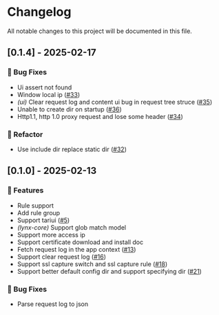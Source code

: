 # Changelog

All notable changes to this project will be documented in this file.

## [0.1.4] - 2025-02-17

### 🐛 Bug Fixes

- Ui assert not found
- Window local ip ([#33](https://github.com/suxin2017/lynx/issues/33))
- *(ui)* Clear request log and content ui bug in request tree struce  ([#35](https://github.com/suxin2017/lynx/issues/35))
- Unable to create dir on startup  ([#36](https://github.com/suxin2017/lynx/issues/36))
- Http1.1, http 1.0 proxy request and lose some header ([#34](https://github.com/suxin2017/lynx/issues/34))

### 🚜 Refactor

- Use include dir replace static dir ([#32](https://github.com/suxin2017/lynx/issues/32))

## [0.1.0] - 2025-02-13

### 🚀 Features

- Rule support
- Add rule group
- Support tariui ([#5](https://github.com/suxin2017/lynx/issues/5))
- *(lynx-core)* Support glob match model 
- Support more access ip
- Support certificate download and install doc
- Fetch request log in the app context ([#13](https://github.com/suxin2017/lynx/issues/13))
- Support clear request log ([#16](https://github.com/suxin2017/lynx/issues/16))
- Support ssl capture switch and ssl capture rule ([#18](https://github.com/suxin2017/lynx/issues/18))
- Support better default config dir and support specifying dir ([#21](https://github.com/suxin2017/lynx/issues/21))

### 🐛 Bug Fixes

- Parse request log to json

<!-- generated by git-cliff -->
